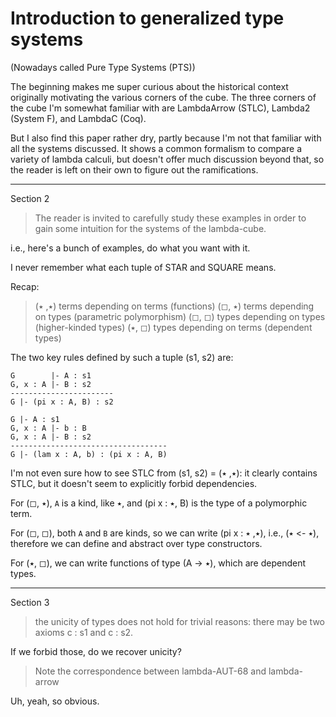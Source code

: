 # Introduction to generalized type systems

(Nowadays called Pure Type Systems (PTS))

The beginning makes me super curious about the historical context
originally motivating the various corners of the cube.
The three corners of the cube I'm somewhat familiar with are LambdaArrow
(STLC), Lambda2 (System F), and LambdaC (Coq).

But I also find this paper rather dry, partly because I'm not that familiar
with all the systems discussed. It shows a common formalism to compare
a variety of lambda calculi, but doesn't offer much discussion beyond that, so
the reader is left on their own to figure out the ramifications.

---

Section 2

> The reader is invited to carefully study these examples in order to
> gain some intuition for the systems of the lambda-cube.

i.e., here's a bunch of examples, do what you want with it.

I never remember what each tuple of STAR and SQUARE means.

Recap:

> (٭, ٭) terms depending on terms (functions)
> (◻, ٭) terms depending on types (parametric polymorphism)
> (◻, ◻) types depending on types (higher-kinded types)
> (٭, ◻) types depending on terms (dependent types)

The two key rules defined by such a tuple (s1, s2) are:

```
G        |- A : s1
G, x : A |- B : s2
-----------------------
G |- (pi x : A, B) : s2
```

```
G |- A : s1
G, x : A |- b : B
G, x : A |- B : s2
-----------------------------------
G |- (lam x : A, b) : (pi x : A, B)
```

I'm not even sure how to see STLC from (s1, s2) = (٭, ٭):
it clearly contains STLC, but it doesn't seem to explicitly forbid
dependencies.

For (◻, ٭), `A` is a kind, like ٭, and (pi x : ٭, B) is
the type of a polymorphic term.

For (◻, ◻), both `A` and `B` are kinds, so we can write (pi x : ٭, ٭),
i.e., (٭ -> ٭), therefore we can define and abstract over type constructors.

For (٭, ◻), we can write functions of type (A -> ٭), which are dependent types.

---

Section 3

> the unicity of types does not hold for trivial reasons:
> there may be two axioms c : s1 and c : s2.

If we forbid those, do we recover unicity?

> Note the correspondence between lambda-AUT-68 and lambda-arrow

Uh, yeah, so obvious.


